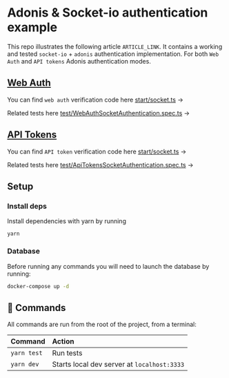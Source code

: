 # Adonis & Socket-io authentication example

This repo illustrates the following article `ARTICLE_LINK`.
It contains a working and tested `socket-io` + `adonis` authentication implementation. For both `Web Auth` and `API tokens` Adonis authentication modes.

## [Web Auth](https://docs.adonisjs.com/guides/auth/web-guard)

You can find `web auth` verification code here [start/socket.ts](start/socket.ts) →

Related tests here [test/WebAuthSocketAuthentication.spec.ts](test/WebAuthSocketAuthentication.spec.ts) →

## [API Tokens](https://docs.adonisjs.com/guides/auth/api-tokens-guard)

You can find `API token` verification code here [start/socket.ts](start/socket.ts) →

Related tests here [test/ApiTokensSocketAuthentication.spec.ts](test/ApiTokensSocketAuthentication.spec.ts) →

## Setup

### Install deps

Install dependencies with yarn by running

```
yarn
```

### Database

Before running any commands you will need to launch the database by running:

```bash
docker-compose up -d
```

## 🧞 Commands

All commands are run from the root of the project, from a terminal:

| Command     | Action                                      |
| :---------- | :------------------------------------------ |
| `yarn test` | Run tests                                   |
| `yarn dev`  | Starts local dev server at `localhost:3333` |

